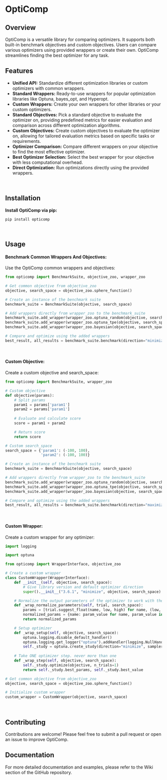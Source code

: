 # OptiComp
## Overview
OptiComp is a versatile library for comparing optimizers. It supports both built-in benchmark objectives and custom objectives. Users can compare various optimizers using provided wrappers or create their own. OptiComp streamlines finding the best optimizer for any task.
<br>

## Features
- **Unified API:** Standardize different optimization libraries or custom optimizers with common wrappers.
- **Standard Wrappers:** Ready-to-use wrappers for popular optimization libraries like Optuna, bayes_opt, and Hyperopt.
- **Custom Wrappers:** Create your own wrappers for other libraries or your custom optimizers.
- **Standard Objectives:** Pick a standard objective to evaluate the optimizer on, providing predefined metrics for easier evaluation and comparison across different optimization algorithms.
- **Custom Objectives:** Create custom objectives to evaluate the optimizer on, allowing for tailored evaluation metrics based on specific tasks or requirements.
- **Optimizer Comparison:** Compare different wrappers on your objective to find the most effective optimizer.
- **Best Optimizer Selection:** Select the best wrapper for your objective with less computational overhead.
- **Direct Optimization:** Run optimizations directly using the provided wrappers.
<br>

## Installation
**Install OptiComp via pip:**

```
pip install opticomp
```
<br>

## Usage
#### **Benchmark Common Wrappers And Objectives:**
Use the OptiComp common wrappers and objectives:
```python
from opticomp import BenchmarkSuite, objective_zoo, wrapper_zoo

# Get common objective from objective_zoo
objective, search_space = objective_zoo.sphere_function()

# Create an instance of the benchmark suite
benchmark_suite = BenchmarkSuite(objective, search_space)

# Add wrappers directly from wrapper_zoo to the benchmark_suite
benchmark_suite.add_wrapper(wrapper_zoo.optuna_random(objective, search_space))
benchmark_suite.add_wrapper(wrapper_zoo.optuna_tpe(objective, search_space))
benchmark_suite.add_wrapper(wrapper_zoo.bayesian(objective, search_space))

# Compare and optimize using the added wrappers
best_result, all_results = benchmark_suite.benchmark(direction="minimize", max_steps=100, target_score=200, verbose=True)
```
<br>

#### **Custom Objective:**
Create a custom objective and search_space:

```python
from opticomp import BenchmarkSuite, wrapper_zoo

# Custom objective
def objective(params):
    # Split params
    param1 = params['param1']
    param2 = params['param1']
    
    # Evaluate and calculate score
    score = param1 + param2

    # Return score
    return score

# Custom search_space
search_space = {'param1': (-100, 100),
                'param2': (-100, 100)}

# Create an instance of the benchmark suite
benchmark_suite = BenchmarkSuite(objective, search_space)

# Add wrappers directly from wrapper_zoo to the benchmark_suite
benchmark_suite.add_wrapper(wrapper_zoo.optuna_random(objective, search_space))
benchmark_suite.add_wrapper(wrapper_zoo.optuna_tpe(objective, search_space))
benchmark_suite.add_wrapper(wrapper_zoo.bayesian(objective, search_space))

# Compare and optimize using the added wrappers
best_result, all_results = benchmark_suite.benchmark(direction="maximize", max_steps=100, target_score=190, verbose=True)
```
<br>

#### **Custom Wrapper:**
Create a custom wrapper for any optimizer:
```python
import logging

import optuna

from opticomp import WrapperInterface, objective_zoo

# Create a custom wrapper
class CustomWrapper(WrapperInterface):
    def __init__(self, objective, search_space):
        # Give library version and default optimizer direction
        super().__init__("3.6.1", "minimize", objective, search_space)

    # Normalize the output parameters of the optimizer to work with the BenchmarkSuite
    def _wrap_normalize_parameters(self, trial, search_space):
        params = [trial.suggest_float(name, low, high) for name, (low, high) in search_space.items()]
        normalized_params = {name: param_value for name, param_value in zip(search_space.keys(), params)}
        return normalized_params

    # Setup optimizer
    def _wrap_setup(self, objective, search_space):
        optuna.logging.disable_default_handler()
        optuna.logging.get_logger("optuna").addHandler(logging.NullHandler())
        self._study = optuna.create_study(direction="minimize", sampler=optuna.samplers.RandomSampler())
    
    # Take ONE optimizer step. never more than one
    def _wrap_step(self, objective, search_space):
        self._study.optimize(objective, n_trials=1)
        return self._study.best_params, self._study.best_value

# Get common objective from objective_zoo
objective, search_space = objective_zoo.sphere_function()

# Initialize custom wrapper
custom_wrapper = CustomWrapper(objective, search_space)
```
<br>

## Contributing
Contributions are welcome! Please feel free to submit a pull request or open an issue to improve OptiComp.
<br>

## Documentation
For more detailed documentation and examples, please refer to the Wiki section of the GitHub repository.
